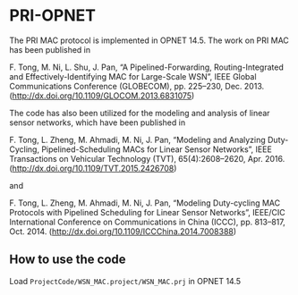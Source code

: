 # PRI-OPNET
The PRI MAC protocol is implemented in OPNET 14.5. The work on PRI MAC has been published in

F. Tong, M. Ni, L. Shu, J. Pan, “A Pipelined-Forwarding, Routing-Integrated and Effectively-Identifying MAC for Large-Scale WSN”, IEEE Global Communications Conference (GLOBECOM), pp. 225–230, Dec. 2013. (http://dx.doi.org/10.1109/GLOCOM.2013.6831075)

The code has also been utilized for the modeling and analysis of linear sensor networks, which have been published in

F. Tong, L. Zheng, M. Ahmadi, M. Ni, J. Pan, “Modeling and Analyzing Duty-Cycling, Pipelined-Scheduling MACs for Linear Sensor Networks”, IEEE Transactions on Vehicular Technology (TVT), 65(4):2608–2620, Apr. 2016. (http://dx.doi.org/10.1109/TVT.2015.2426708)

and 

F. Tong, L. Zheng, M. Ahmadi, M. Ni, J. Pan, “Modeling Duty-cycling MAC Protocols with Pipelined Scheduling for Linear Sensor Networks”, IEEE/CIC International Conference on Communications in China (ICCC), pp. 813–817, Oct. 2014. (http://dx.doi.org/10.1109/ICCChina.2014.7008388)

## How to use the code
Load `ProjectCode/WSN_MAC.project/WSN_MAC.prj` in OPNET 14.5
